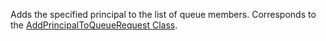 Adds the specified principal to the list of queue members. 
Corresponds to the [AddPrincipalToQueueRequest Class](https://msdn.microsoft.com/library/microsoft.crm.sdk.messages.addprincipaltoqueuerequest.aspx).
